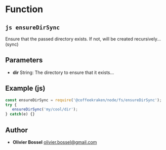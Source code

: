 
# Function


## ```js ensureDirSync ```


Ensure that the passed directory exists. If not, will be created recursively... (sync)

## Parameters

- **dir**  String: The directory to ensure that it exists...



## Example (js)

```js
const ensureDirSync = require('@coffeekraken/node/fs/ensureDirSync');
try {
   ensureDirSync('my/cool/dir');
} catch(e) {}
```


## Author
- **Olivier Bossel** <a href="mailto:olivier.bossel@gmail.com">olivier.bossel@gmail.com</a> 



